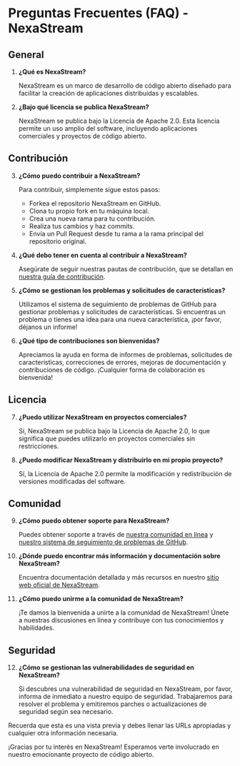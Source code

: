 
# Preguntas Frecuentes (FAQ) - NexaStream

## General

1. **¿Qué es NexaStream?**

   NexaStream es un marco de desarrollo de código abierto diseñado para facilitar la creación de aplicaciones distribuidas y escalables.

2. **¿Bajo qué licencia se publica NexaStream?**

   NexaStream se publica bajo la Licencia de Apache 2.0. Esta licencia permite un uso amplio del software, incluyendo aplicaciones comerciales y proyectos de código abierto.

## Contribución

3. **¿Cómo puedo contribuir a NexaStream?**

   Para contribuir, simplemente sigue estos pasos:
    - Forkea el repositorio NexaStream en GitHub.
    - Clona tu propio fork en tu máquina local.
    - Crea una nueva rama para tu contribución.
    - Realiza tus cambios y haz commits.
    - Envía un Pull Request desde tu rama a la rama principal del repositorio original.

4. **¿Qué debo tener en cuenta al contribuir a NexaStream?**

   Asegúrate de seguir nuestras pautas de contribución, que se detallan en [nuestra guía de contribución](CONTRIBUTION.md).

5. **¿Cómo se gestionan los problemas y solicitudes de características?**

   Utilizamos el sistema de seguimiento de problemas de GitHub para gestionar problemas y solicitudes de características. Si encuentras un problema o tienes una idea para una nueva característica, ¡por favor, déjanos un informe!

6. **¿Qué tipo de contribuciones son bienvenidas?**

   Apreciamos la ayuda en forma de informes de problemas, solicitudes de características, correcciones de errores, mejoras de documentación y contribuciones de código. ¡Cualquier forma de colaboración es bienvenida!

## Licencia

7. **¿Puedo utilizar NexaStream en proyectos comerciales?**

   Sí, NexaStream se publica bajo la Licencia de Apache 2.0, lo que significa que puedes utilizarlo en proyectos comerciales sin restricciones.

8. **¿Puedo modificar NexaStream y distribuirlo en mi propio proyecto?**

   Sí, la Licencia de Apache 2.0 permite la modificación y redistribución de versiones modificadas del software.

## Comunidad

9. **¿Cómo puedo obtener soporte para NexaStream?**

   Puedes obtener soporte a través de [nuestra comunidad en línea](https://www.linkedin.com/groups/12840004/) y [nuestro sistema de seguimiento de problemas de GitHub](https://github.com/NaTTechnologies/NexaStream.git).

10. **¿Dónde puedo encontrar más información y documentación sobre NexaStream?**

    Encuentra documentación detallada y más recursos en nuestro [sitio web oficial de NexaStream](https://www.nattechnologiesagency.com/).

11. **¿Cómo puedo unirme a la comunidad de NexaStream?**

    ¡Te damos la bienvenida a unirte a la comunidad de NexaStream! Únete a nuestras discusiones en línea y contribuye con tus conocimientos y habilidades.

## Seguridad

12. **¿Cómo se gestionan las vulnerabilidades de seguridad en NexaStream?**

    Si descubres una vulnerabilidad de seguridad en NexaStream, por favor, informa de inmediato a nuestro equipo de seguridad. Trabajaremos para resolver el problema y emitiremos parches o actualizaciones de seguridad según sea necesario.

Recuerda que esta es una vista previa y debes llenar las URLs apropiadas y cualquier otra información necesaria.

¡Gracias por tu interés en NexaStream! Esperamos verte involucrado en nuestro emocionante proyecto de código abierto.
